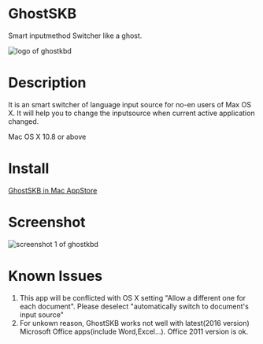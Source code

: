 # GhostSKB
Smart inputmethod Switcher like a ghost.

![logo of ghostkbd](https://github.com/dingmingxin/GhostSKB/blob/master/Resources/ghostkbd-256.png)

# Description

It is an smart switcher of language input source for no-en users of Max OS X. It will help you to change the inputsource when current active application changed.

Mac OS X 10.8 or above

# Install 

[GhostSKB in Mac AppStore](https://itunes.apple.com/us/app/ghostskb/id1134384859?l=zh&ls=1&mt=12)

# Screenshot

![screenshot 1 of ghostkbd](https://github.com/dingmingxin/GhostSKB/blob/master/Resources/screenshot-1.png)

# Known Issues

1. This app will be conflicted with OS X setting "Allow a different one for each document". Please deselect "automatically switch to document's input source" 
2. For unkown reason, GhostSKB works not well with latest(2016 version) Microsoft Office apps(include Word,Excel...). Office 2011 version is ok.
